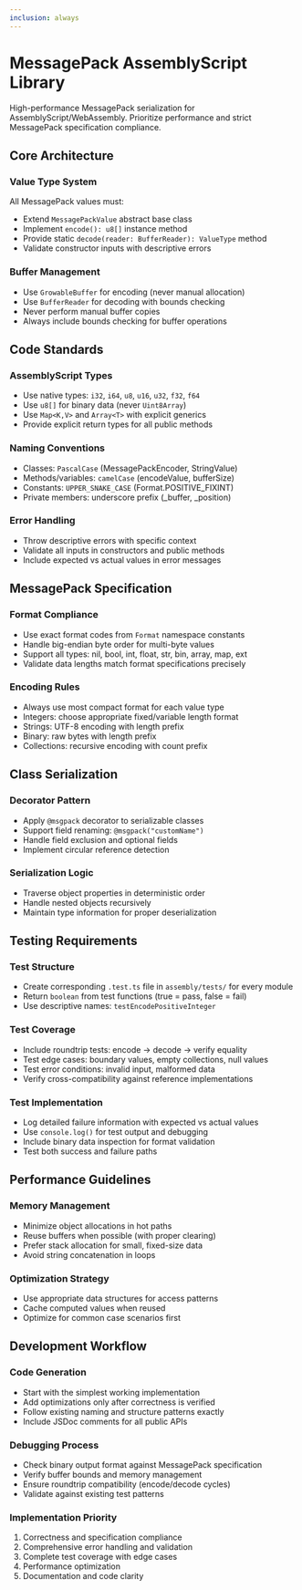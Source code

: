 ```yaml
---
inclusion: always
---
```


# MessagePack AssemblyScript Library

High-performance MessagePack serialization for AssemblyScript/WebAssembly. Prioritize performance and strict MessagePack specification compliance.

## Core Architecture

### Value Type System
All MessagePack values must:
- Extend `MessagePackValue` abstract base class
- Implement `encode(): u8[]` instance method  
- Provide static `decode(reader: BufferReader): ValueType` method
- Validate constructor inputs with descriptive errors

### Buffer Management
- Use `GrowableBuffer` for encoding (never manual allocation)
- Use `BufferReader` for decoding with bounds checking
- Never perform manual buffer copies
- Always include bounds checking for buffer operations

## Code Standards

### AssemblyScript Types
- Use native types: `i32`, `i64`, `u8`, `u16`, `u32`, `f32`, `f64`
- Use `u8[]` for binary data (never `Uint8Array`)
- Use `Map<K,V>` and `Array<T>` with explicit generics
- Provide explicit return types for all public methods

### Naming Conventions
- Classes: `PascalCase` (MessagePackEncoder, StringValue)
- Methods/variables: `camelCase` (encodeValue, bufferSize)
- Constants: `UPPER_SNAKE_CASE` (Format.POSITIVE_FIXINT)
- Private members: underscore prefix (_buffer, _position)

### Error Handling
- Throw descriptive errors with specific context
- Validate all inputs in constructors and public methods
- Include expected vs actual values in error messages

## MessagePack Specification

### Format Compliance
- Use exact format codes from `Format` namespace constants
- Handle big-endian byte order for multi-byte values
- Support all types: nil, bool, int, float, str, bin, array, map, ext
- Validate data lengths match format specifications precisely

### Encoding Rules
- Always use most compact format for each value type
- Integers: choose appropriate fixed/variable length format
- Strings: UTF-8 encoding with length prefix
- Binary: raw bytes with length prefix
- Collections: recursive encoding with count prefix

## Class Serialization

### Decorator Pattern
- Apply `@msgpack` decorator to serializable classes
- Support field renaming: `@msgpack("customName")`
- Handle field exclusion and optional fields
- Implement circular reference detection

### Serialization Logic
- Traverse object properties in deterministic order
- Handle nested objects recursively
- Maintain type information for proper deserialization

## Testing Requirements

### Test Structure
- Create corresponding `.test.ts` file in `assembly/tests/` for every module
- Return `boolean` from test functions (true = pass, false = fail)
- Use descriptive names: `testEncodePositiveInteger`

### Test Coverage
- Include roundtrip tests: encode → decode → verify equality
- Test edge cases: boundary values, empty collections, null values
- Test error conditions: invalid input, malformed data
- Verify cross-compatibility against reference implementations

### Test Implementation
- Log detailed failure information with expected vs actual values
- Use `console.log()` for test output and debugging
- Include binary data inspection for format validation
- Test both success and failure paths

## Performance Guidelines

### Memory Management
- Minimize object allocations in hot paths
- Reuse buffers when possible (with proper clearing)
- Prefer stack allocation for small, fixed-size data
- Avoid string concatenation in loops

### Optimization Strategy
- Use appropriate data structures for access patterns
- Cache computed values when reused
- Optimize for common case scenarios first

## Development Workflow

### Code Generation
- Start with the simplest working implementation
- Add optimizations only after correctness is verified
- Follow existing naming and structure patterns exactly
- Include JSDoc comments for all public APIs

### Debugging Process
- Check binary output format against MessagePack specification
- Verify buffer bounds and memory management
- Ensure roundtrip compatibility (encode/decode cycles)
- Validate against existing test patterns

### Implementation Priority
1. Correctness and specification compliance
2. Comprehensive error handling and validation
3. Complete test coverage with edge cases
4. Performance optimization
5. Documentation and code clarity